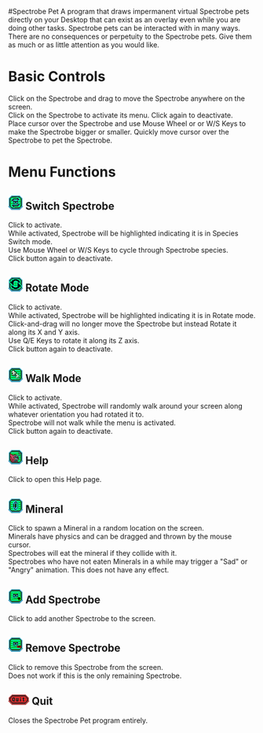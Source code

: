 #Spectrobe Pet
A program that draws impermanent virtual Spectrobe pets directly on your Desktop that can exist as an overlay even while you are doing other tasks.
Spectrobe pets can be interacted with in many ways.
There are no consequences or perpetuity to the Spectrobe pets. Give them as much or as little attention as you would like.

# Basic Controls
Click on the Spectrobe and drag to move the Spectrobe anywhere on the screen.  
Click on the Spectrobe to activate its menu. Click again to deactivate.  
Place cursor over the Spectrobe and use Mouse Wheel or or W/S Keys to make the Spectrobe bigger or smaller.
Quickly move cursor over the Spectrobe to pet the Spectrobe.  

# Menu Functions 
## ![Spectrobe Switch Mode](Assets/Art/Sprites/switch.png) Switch Spectrobe
Click to activate.  
While activated, Spectrobe will be highlighted indicating it is in Species Switch mode.  
Use Mouse Wheel or W/S Keys to cycle through Spectrobe species.  
Click button again to deactivate.  

## ![Rotate Mode](Assets/Art/Sprites/rotate.png) Rotate Mode
Click to activate.  
While activated, Spectrobe will be highlighted indicating it is in Rotate mode.  
Click-and-drag will no longer move the Spectrobe but instead Rotate it along its X and Y axis.  
Use Q/E Keys to rotate it along its Z axis.  
Click button again to deactivate.  

## ![Walk Mode](Assets/Art/Sprites/walk.png) Walk Mode
Click to activate.  
While activated, Spectrobe will randomly walk around your screen along whatever orientation you had rotated it to.  
Spectrobe will not walk while the menu is activated.  
Click button again to deactivate.  

## ![Help](Assets/Art/Sprites/help.png) Help
Click to open this Help page.  

## ![Mineral](Assets/Art/Sprites/mineral.png) Mineral
Click to spawn a Mineral in a random location on the screen.  
Minerals have physics and can be dragged and thrown by the mouse cursor.  
Spectrobes will eat the mineral if they collide with it.  
Spectrobes who have not eaten Minerals in a while may trigger a "Sad" or "Angry" animation. This does not have any effect.  

## ![Add](Assets/Art/Sprites/plus.png) Add Spectrobe
Click to add another Spectrobe to the screen.  

## ![Remove](Assets/Art/Sprites/mnus.png) Remove Spectrobe
Click to remove this Spectrobe from the screen.  
Does not work if this is the only remaining Spectrobe.  

## ![Quit](Assets/Art/Sprites/Exit.png) Quit
Closes the Spectrobe Pet program entirely.  
